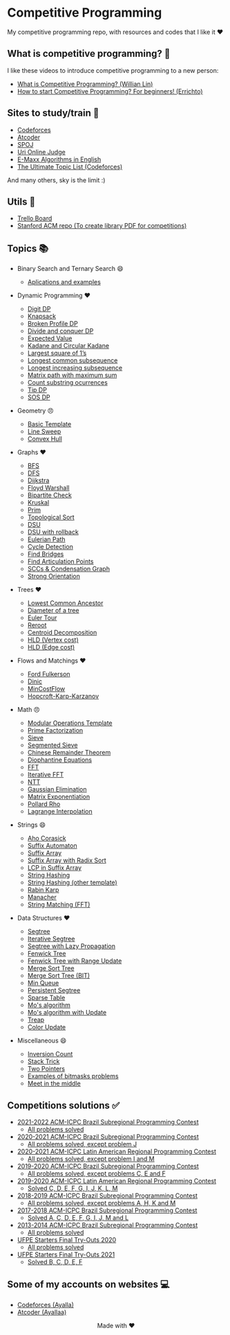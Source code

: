 # Competitive Programming

My competitive programming repo, with resources and codes that I like it :heart:

## **What is competitive programming? :thinking:**

I like these videos to introduce competitive programming to a new person:

- [What is Competitive Programming? (Willian Lin)](https://www.youtube.com/watch?v=ueNT-w7Oluw)
- [How to start Competitive Programming? For beginners! (Errichto)](https://www.youtube.com/watch?v=xAeiXy8-9Y8)

## **Sites to study/train :rocket:**

- [Codeforces](https://codeforces.com/)
- [Atcoder](https://atcoder.jp/)
- [SPOJ](https://www.spoj.com/)
- [Uri Online Judge](https://www.urionlinejudge.com.br/judge/en/login)
- [E-Maxx Algorithms in English](https://cp-algorithms.com/)
- [The Ultimate Topic List (Codeforces)](https://codeforces.com/blog/entry/95106)

And many others, sky is the limit :)

## **Utils :notebook:**

- [Trello Board](https://trello.com/b/o82WwA0k/competitive-programming)
- [Stanford ACM repo (To create library PDF for competitions)](https://github.com/jaehyunp/stanfordacm)

## **Topics :books:**

- Binary Search and Ternary Search :smile:

  - [Aplications and examples](https://github.com/jonh14lk/Competitive_Programming/blob/master/Binary%20Search%20and%20Ternary%20Search/Aplications.cpp)

- Dynamic Programming :heart:

  - [Digit DP](https://github.com/jonh14lk/Competitive_Programming/blob/master/Dynamic%20programming%20and%20common%20problems/Digitdp.cpp)
  - [Knapsack](https://github.com/jonh14lk/Competitive_Programming/blob/master/Dynamic%20programming%20and%20common%20problems/Knapsack.cpp)
  - [Broken Profile DP](https://github.com/jonh14lk/Competitive_Programming/blob/master/Dynamic%20programming%20and%20common%20problems/broken_profile.cpp)
  - [Divide and conquer DP](https://github.com/jonh14lk/Competitive_Programming/blob/master/Dynamic%20programming%20and%20common%20problems/divideandconquer.cpp)
  - [Expected Value](https://github.com/jonh14lk/Competitive_Programming/blob/master/Dynamic%20programming%20and%20common%20problems/expected_value.cpp)
  - [Kadane and Circular Kadane](https://github.com/jonh14lk/Competitive_Programming/blob/master/Dynamic%20programming%20and%20common%20problems/largest-sum-contiguous-subarray.cpp)
  - [Largest square of 1’s](https://github.com/jonh14lk/Competitive_Programming/blob/master/Dynamic%20programming%20and%20common%20problems/largest_square.cpp)
  - [Longest common subsequence](https://github.com/jonh14lk/Competitive_Programming/blob/master/Dynamic%20programming%20and%20common%20problems/lcs.cpp)
  - [Longest increasing subsequence](https://github.com/jonh14lk/Competitive_Programming/blob/master/Dynamic%20programming%20and%20common%20problems/lis.cpp)
  - [Matrix path with maximum sum](https://github.com/jonh14lk/Competitive_Programming/blob/master/Dynamic%20programming%20and%20common%20problems/max_matrix_path.cpp)
  - [Count substring ocurrences](https://github.com/jonh14lk/Competitive_Programming/blob/master/Dynamic%20programming%20and%20common%20problems/subsequences_string.cpp)
  - [Tip DP](https://github.com/jonh14lk/Competitive_Programming/blob/master/Dynamic%20programming%20and%20common%20problems/tip.cpp)
  - [SOS DP](https://github.com/jonh14lk/Competitive_Programming/blob/master/Dynamic%20programming%20and%20common%20problems/sos_dp.cpp)

- Geometry :angry:

  - [Basic Template](https://github.com/jonh14lk/Competitive_Programming/blob/master/Geometry/points_and_vectors.cpp)
  - [Line Sweep](https://github.com/jonh14lk/Competitive_Programming/blob/master/Geometry/LineSweep.cpp)
  - [Convex Hull](https://github.com/jonh14lk/Competitive_Programming/blob/master/Geometry/ConvexHull.cpp)

- Graphs :heart:

  - [BFS](https://github.com/jonh14lk/Competitive_Programming/blob/master/Graph/BFS.cpp)
  - [DFS](https://github.com/jonh14lk/Competitive_Programming/blob/master/Graph/DFS.cpp)
  - [Dijkstra](https://github.com/jonh14lk/Competitive_Programming/blob/master/Graph/Dijkstra.cpp)
  - [Floyd Warshall](https://github.com/jonh14lk/Competitive_Programming/blob/master/Graph/Floyd_Warshall.cpp)
  - [Bipartite Check](https://github.com/jonh14lk/Competitive_Programming/blob/master/Graph/Grafo_Bipartido.cpp)
  - [Kruskal](https://github.com/jonh14lk/Competitive_Programming/blob/master/Graph/Kruskal.cpp)
  - [Prim](https://github.com/jonh14lk/Competitive_Programming/blob/master/Graph/Prim.cpp)
  - [Topological Sort](https://github.com/jonh14lk/Competitive_Programming/blob/master/Graph/Topological_Sort.cpp)
  - [DSU](https://github.com/jonh14lk/Competitive_Programming/blob/master/Graph/Union_Find.cpp)
  - [DSU with rollback](https://github.com/jonh14lk/Competitive_Programming/blob/master/Graph/dsu_rollback.cpp)
  - [Eulerian Path](https://github.com/jonh14lk/Competitive_Programming/blob/master/Graph/caminhoeuleriano.cpp)
  - [Cycle Detection](https://github.com/jonh14lk/Competitive_Programming/blob/master/Graph/cycle_detection.cpp)
  - [Find Bridges](https://github.com/jonh14lk/Competitive_Programming/blob/master/Graph/bridges.cpp)
  - [Find Articulation Points](https://github.com/jonh14lk/Competitive_Programming/blob/master/Graph/articulation_points.cpp)
  - [SCCs & Condensation Graph](https://github.com/jonh14lk/Competitive_Programming/blob/master/Graph/scc.cpp)
  - [Strong Orientation](https://github.com/jonh14lk/Competitive_Programming/blob/master/Graph/strong_orientation.cpp)

- Trees :heart:

  - [Lowest Common Ancestor](https://github.com/jonh14lk/Competitive_Programming/blob/master/Graph/LCA.cpp)
  - [Diameter of a tree](https://github.com/jonh14lk/Competitive_Programming/blob/master/Graph/TreeDiameter.cpp)
  - [Euler Tour](https://github.com/jonh14lk/Competitive_Programming/blob/master/Graph/eulertour.cpp)
  - [Reroot](https://github.com/jonh14lk/Competitive_Programming/blob/master/Graph/reroot.cpp)
  - [Centroid Decomposition](https://github.com/jonh14lk/Competitive_Programming/blob/master/Graph/centroid_decomposition.cpp)
  - [HLD (Vertex cost)](https://github.com/jonh14lk/Competitive_Programming/blob/master/Graph/hld.cpp)
  - [HLD (Edge cost)](https://github.com/jonh14lk/Competitive_Programming/blob/master/Graph/hld_edge.cpp)

- Flows and Matchings :heart:

  - [Ford Fulkerson](https://github.com/jonh14lk/Competitive_Programming/blob/master/Graph/Ford_Fulkerson.cpp)
  - [Dinic](https://github.com/jonh14lk/Competitive_Programming/blob/master/Graph/dinic.cpp)
  - [MinCostFlow](https://github.com/jonh14lk/Competitive_Programming/blob/master/Graph/mincostflow.cpp)
  - [Hopcroft-Karp-Karzanov](https://github.com/jonh14lk/Competitive_Programming/blob/master/Graph/hopcroft_karp.cpp)

- Math :angry:

  - [Modular Operations Template](https://github.com/jonh14lk/Competitive_Programming/blob/master/Math/modular_arithmetic.cpp)
  - [Prime Factorization](https://github.com/jonh14lk/Competitive_Programming/blob/master/Math/primefactors.cpp)
  - [Sieve](https://github.com/jonh14lk/Competitive_Programming/blob/master/Math/crivo.cpp)
  - [Segmented Sieve](https://github.com/jonh14lk/Competitive_Programming/blob/master/Math/segmentedsieve.cpp)
  - [Chinese Remainder Theorem](https://github.com/jonh14lk/Competitive_Programming/blob/master/Math/crt.cpp)
  - [Diophantine Equations](https://github.com/jonh14lk/Competitive_Programming/blob/master/Math/diophantine.cpp)
  - [FFT](https://github.com/jonh14lk/Competitive_Programming/blob/master/Math/fft.cpp)
  - [Iterative FFT](https://github.com/jonh14lk/Competitive_Programming/blob/master/Math/iterative_fft.cpp)
  - [NTT](https://github.com/jonh14lk/Competitive_Programming/blob/master/Math/ntt.cpp)
  - [Gaussian Elimination](https://github.com/jonh14lk/Competitive_Programming/blob/master/Math/gaussian_elimination.cpp)
  - [Matrix Exponentiation](https://github.com/jonh14lk/Competitive_Programming/blob/master/Math/matrix_exponentiation.cpp)
  - [Pollard Rho](https://github.com/jonh14lk/Competitive_Programming/blob/master/Math/pollard_rho.cpp)
  - [Lagrange Interpolation](https://github.com/jonh14lk/Competitive_Programming/blob/master/Math/lagrange.cpp)

- Strings :smile:

  - [Aho Corasick](https://github.com/jonh14lk/Competitive_Programming/blob/master/Strings/aho_corasick.cpp)
  - [Suffix Automaton](https://github.com/jonh14lk/Competitive_Programming/blob/master/Strings/suffix_automaton.cpp)
  - [Suffix Array](https://github.com/jonh14lk/Competitive_Programming/blob/master/Strings/suffix_array.cpp)
  - [Suffix Array with Radix Sort](https://github.com/jonh14lk/Competitive_Programming/blob/master/Strings/suffix_array2.cpp)
  - [LCP in Suffix Array](https://github.com/jonh14lk/Competitive_Programming/blob/master/Strings/lcp_in_suffix_array.cpp)
  - [String Hashing](https://github.com/jonh14lk/Competitive_Programming/blob/master/Strings/stringhashing.cpp)
  - [String Hashing (other template)](https://github.com/jonh14lk/Competitive_Programming/blob/master/Strings/stringhashing2.cpp)
  - [Rabin Karp](https://github.com/jonh14lk/Competitive_Programming/blob/master/Strings/rabin-karp.cpp)
  - [Manacher](https://github.com/jonh14lk/Competitive_Programming/blob/master/Strings/manacher.cpp)
  - [String Matching (FFT)](https://github.com/jonh14lk/Competitive_Programming/blob/master/Strings/substring_fft.cpp)

- Data Structures :heart:

  - [Segtree](https://github.com/jonh14lk/Competitive_Programming/blob/master/Structures/SegTree.cpp)
  - [Iterative Segtree](https://github.com/jonh14lk/Competitive_Programming/blob/master/Structures/Segtree2.cpp)
  - [Segtree with Lazy Propagation](https://github.com/jonh14lk/Competitive_Programming/blob/master/Structures/segtree_lazy.cpp)
  - [Fenwick Tree](https://github.com/jonh14lk/Competitive_Programming/blob/master/Structures/fenwick.cpp)
  - [Fenwick Tree with Range Update](https://github.com/jonh14lk/Competitive_Programming/blob/master/Structures/fenwick2.cpp)
  - [Merge Sort Tree](https://github.com/jonh14lk/Competitive_Programming/blob/master/Structures/mergesorttree.cpp)
  - [Merge Sort Tree (BIT)](https://github.com/jonh14lk/Competitive_Programming/blob/master/Structures/fenwick3.cpp)
  - [Min Queue](https://github.com/jonh14lk/Competitive_Programming/blob/master/Structures/min_queue.cpp)
  - [Persistent Segtree](https://github.com/jonh14lk/Competitive_Programming/blob/master/Structures/persistent_seg.cpp)
  - [Sparse Table](https://github.com/jonh14lk/Competitive_Programming/blob/master/Structures/sparsetable.cpp)
  - [Mo's algorithm](https://github.com/jonh14lk/Competitive_Programming/blob/master/Structures/sqrt_decomposition.cpp)
  - [Mo's algorithm with Update](https://github.com/jonh14lk/Competitive_Programming/blob/master/Structures/sqrt_decomposition2.cpp)
  - [Treap](https://github.com/jonh14lk/Competitive_Programming/blob/master/Structures/treap2.cpp)
  - [Color Update](https://github.com/jonh14lk/Competitive_Programming/blob/master/Structures/color_update.cpp)

- Miscellaneous :smile:

  - [Inversion Count](https://github.com/jonh14lk/Competitive_Programming/blob/master/Miscellaneous/inversion_count.cpp)
  - [Stack Trick](https://github.com/jonh14lk/Competitive_Programming/blob/master/Miscellaneous/stack_trick.cpp)
  - [Two Pointers](https://github.com/jonh14lk/Competitive_Programming/blob/master/Miscellaneous/two_pointers.cpp)
  - [Examples of bitmasks problems](https://github.com/jonh14lk/Competitive_Programming/blob/master/Miscellaneous/bitmasks.cpp)
  - [Meet in the middle](https://github.com/jonh14lk/Competitive_Programming/blob/master/Miscellaneous/meetinthemiddle.cpp)

## **Competitions solutions :white_check_mark:**

- [2021-2022 ACM-ICPC Brazil Subregional Programming Contest](https://codeforces.com/gym/103388)
  - [All problems solved](https://github.com/jonh14lk/Competitive_Programming/tree/master/Problem%20Solving/Subregional%202021)
- [2020-2021 ACM-ICPC Brazil Subregional Programming Contest](https://codeforces.com/gym/102861)
  - [All problems solved, except problem J](https://github.com/jonh14lk/Competitive_Programming/tree/master/Problem%20Solving/Subregional%202020)
- [2020-2021 ACM-ICPC Latin American Regional Programming Contest](https://codeforces.com/gym/103185)
  - [All problems solved, except problem I and M](https://github.com/jonh14lk/Competitive_Programming/tree/master/Problem%20Solving/Final%202020)
- [2019-2020 ACM-ICPC Brazil Subregional Programming Contest](https://codeforces.com/gym/102346)
  - [All problems solved, except problems C, E and F](https://github.com/jonh14lk/Competitive_Programming/tree/master/Problem%20Solving/Subregional%202019)
- [2019-2020 ACM-ICPC Latin American Regional Programming Contest](https://codeforces.com/gym/102428)
  - [Solved C, D, E, F, G, I, J, K, L, M](https://github.com/jonh14lk/Competitive_Programming/tree/master/Problem%20Solving/Final%202019)
- [2018-2019 ACM-ICPC Brazil Subregional Programming Contest](https://codeforces.com/gym/101908)
  - [All problems solved, except problems A, H, K and M](https://github.com/jonh14lk/Competitive_Programming/tree/master/Problem%20Solving/Subregional%202018)
- [2017-2018 ACM-ICPC Brazil Subregional Programming Contest](https://neps.academy/br/source/4)
  - [Solved A, C, D, E, F, G, I, J, M and L](https://github.com/jonh14lk/Competitive_Programming/tree/master/Problem%20Solving/Subregional%202017)
- [2013-2014 ACM-ICPC Brazil Subregional Programming Contest](https://codeforces.com/gym/101473)
  - [All problems solved](https://github.com/jonh14lk/Competitive_Programming/tree/master/Problem%20Solving/Subregional%202013)
- [UFPE Starters Final Try-Outs 2020](https://codeforces.com/gym/102448)
  - [All problems solved](https://github.com/jonh14lk/Competitive_Programming/tree/master/Problem%20Solving/UFPE%20try-outs%202020)
- [UFPE Starters Final Try-Outs 2021](https://codeforces.com/gym/103076)
  - [Solved B, C, D, E, F](https://github.com/jonh14lk/Competitive_Programming/blob/master/Problem%20Solving/UFPE%20try-outs%202021)

## **Some of my accounts on websites :computer:**

- [Codeforces (Ayalla)](https://codeforces.com/profile/Ayalla)
- [Atcoder (Ayallaa)](https://atcoder.jp/users/Ayallaa)

<div align="center">

Made with :heart:

</div>
